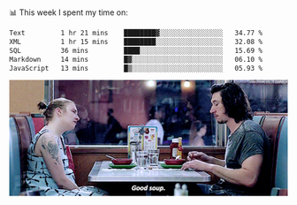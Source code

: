 📊 This week I spent my time on:
<!--START_SECTION:waka-->
```text
Text         1 hr 21 mins    ████████▓░░░░░░░░░░░░░░░░   34.77 % 
XML          1 hr 15 mins    ████████░░░░░░░░░░░░░░░░░   32.08 % 
SQL          36 mins         ████░░░░░░░░░░░░░░░░░░░░░   15.69 % 
Markdown     14 mins         █▓░░░░░░░░░░░░░░░░░░░░░░░   06.10 % 
JavaScript   13 mins         █▒░░░░░░░░░░░░░░░░░░░░░░░   05.93 % 
```
<!--END_SECTION:waka-->


![](goodSoup.gif)
